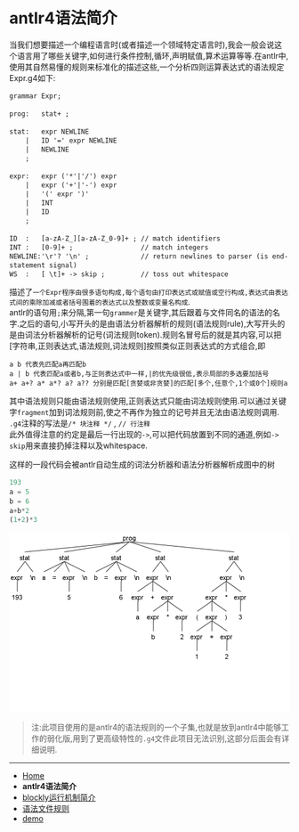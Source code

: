 # antlr4语法简介

当我们想要描述一个编程语言时(或者描述一个领域特定语言时),我会一般会说这个语言用了哪些关键字,如何进行条件控制,循环,声明赋值,算术运算等等.在antlr中,使用其自然易懂的规则来标准化的描述这些,一个分析四则运算表达式的语法规定Expr.g4如下:
``` antlr
grammar Expr;

prog:   stat+ ; 

stat:   expr NEWLINE
    |   ID '=' expr NEWLINE
    |   NEWLINE
    ;

expr:   expr ('*'|'/') expr
    |   expr ('+'|'-') expr
    |   '(' expr ')'
    |   INT
    |   ID
    ;

ID  :   [a-zA-Z_][a-zA-Z_0-9]+ ; // match identifiers
INT :   [0-9]+ ;                 // match integers
NEWLINE:'\r'? '\n' ;             // return newlines to parser (is end-statement signal)
WS  :   [ \t]+ -> skip ;         // toss out whitespace
```
描述了`一个Expr程序由很多语句构成,每个语句由打印表达式或赋值或空行构成,表达式由表达式间的乘除加减或者括号围着的表达式以及整数或变量名构成`.  
antlr的语句用`;`来分隔,第一句`grammer`是关键字,其后跟着与文件同名的语法的名字.之后的语句,小写开头的是由语法分析器解析的规则(语法规则rule),大写开头的是由词法分析器解析的记号(词法规则token).规则名冒号后的就是其内容,可以把[字符串,正则表达式,语法规则,词法规则]按照类似正则表达式的方式组合,即
```
a b 代表先匹配a再匹配b
a | b 代表匹配a或者b,与正则表达式中一样,|的优先级很低,表示局部的多选要加括号
a+ a+? a* a*? a? a?? 分别是匹配[贪婪或非贪婪]的匹配[多个,任意个,1个或0个]规则a
```
其中语法规则只能由语法规则使用,正则表达式只能由词法规则使用.可以通过关键字`fragment`加到词法规则前,使之不再作为独立的记号并且无法由语法规则调用.  
`.g4`注释的写法是`/* 块注释 */` , `// 行注释`  
此外值得注意的约定是最后一行出现的`->`,可以把代码放置到不同的通道,例如`-> skip`用来直接扔掉注释以及whitespace.

这样的一段代码会被antlr自动生成的词法分析器和语法分析器解析成图中的树
``` javaScript
193
a = 5
b = 6
a+b*2
(1+2)*3
```
![parse_tree](./img/expr_parse_tree.png)  

> 注:此项目使用的是antlr4的语法规则的一个子集,也就是放到antlr4中能够工作的弱化版,用到了更高级特性的`.g4`文件此项目无法识别,这部分后面会有详细说明.

- - -

- [Home](README.md)  
- **antlr4语法简介**  
- [blockly运行机制简介](blockly.md)  
- [语法文件规则](grammerFile.md)  
- [demo](demo.md)  
